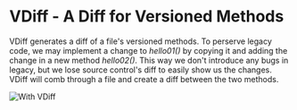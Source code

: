 
# VDiff - A Diff for Versioned Methods
VDiff generates a diff of a file's versioned methods. To perserve legacy code, we may implement a change to _hello01()_ by copying it and adding the change in a new method _hello02()_. This way we don't introduce any bugs in legacy, but we lose source control's diff to easily show us the changes. VDiff will comb through a file and create a diff between the two methods. 

![With VDiff](https://user-images.githubusercontent.com/21265432/153798175-71123d70-6c4b-4fc2-a2ee-2a610c6d6506.gif)

